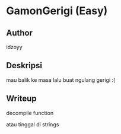 # GamonGerigi (Easy)

## Author
idzoyy

## Deskripsi
mau balik ke masa lalu buat ngulang gerigi :(

## Writeup
decompile function

atau tinggal di strings
